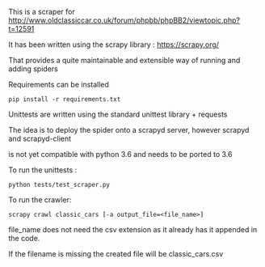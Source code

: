 This is a scraper for http://www.oldclassiccar.co.uk/forum/phpbb/phpBB2/viewtopic.php?t=12591

It has been written using the scrapy library : https://scrapy.org/

That provides a quite maintainable and extensible way of running and adding spiders

Requirements can be installed

```
pip install -r requirements.txt
```

Unittests are written using the standard unittest library + requests


The idea is to deploy the spider onto a scrapyd server, however scrapyd and scrapyd-client

is not yet compatible with python 3.6 and needs to be ported to 3.6

To run the unittests :

```
python tests/test_scraper.py
```

To run the crawler:

```
scrapy crawl classic_cars [-a output_file=<file_name>]
```

file_name does not need the csv extension as it already has it appended in the code. 

If the filename is missing the created file will be classic_cars.csv
